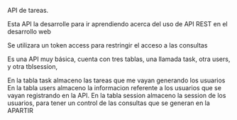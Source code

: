 API de tareas.

Esta API la desarrolle para ir aprendiendo acerca del uso de API REST en el desarrollo web

Se utilizara un token access para restringir el acceso a las consultas

Es una API muy básica, cuenta con tres tablas, una llamada task, otra users, y otra tblsession,


En la tabla task almaceno las tareas que me vayan generando los usuarios
En la tabla users almaceno la informacion referente a los usuarios que se vayan registrando en la API.
En la tabla session almaceno la session de los usuarios, para tener un control de las consultas que se generan en la APARTIR
